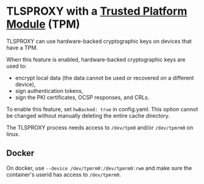 # TLSPROXY with a [Trusted Platform Module](https://en.wikipedia.org/wiki/Trusted_Platform_Module) (TPM)

TLSPROXY can use hardware-backed cryptographic keys on devices that have a TPM.

When this feature is enabled, hardware-backed cryptographic keys are used to:
  * encrypt local data (the data cannot be used or recovered on a different device),
  * sign authentication tokens,
  * sign the PKI certificates, OCSP responses, and CRLs.

To enable this feature, set `hwBacked: true` in config.yaml. This option cannot
be changed without manually deleting the entire cache directory.

The TLSPROXY process needs access to `/dev/tpm0` and/or `/dev/tpmrm0` on linux.

## Docker

On docker, use `--device /dev/tpmrm0:/dev/tpmrm0:rwm` and make sure the
container's userid has access to `/dev/tpmrm0`.
